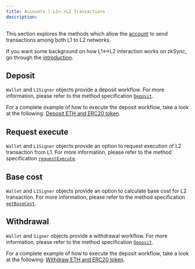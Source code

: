 ```yaml
---
title: Accounts | L1<->L2 Transactions
description:
---
```


This section explores the methods which allow the [account](/sdk/java/accounts) to send transactions
among both L1 to L2 networks.

If you want some background on how L1<->L2 interaction works on zkSync, go through the
[introduction](https://docs.zksync.io/build/developer-reference/l1-l2-interoperability).

## Deposit

`Wallet` and `L1Signer` objects provide a deposit workflow.
For more information, please refer to the method specification [`Deposit`](/sdk/java/accounts#deposit).

For a complete example of how to execute the deposit workflow, take a look at the following:
[Deposit ETH and ERC20 token](https://github.com/zksync-sdk/zksync2-examples/blob/main/js/src/01_deposit.ts).

## Request execute

`Wallet` and `L1Signer` objects provide an option to request execution of L2 transaction from L1.
For more information, please refer to the method specification [`requestExecute`](/sdk/java/accounts#requestexecute).

## Base cost

`Wallet` and `L1Signer` objects provide an option to calculate base cost for L2 transaction.
For more information, please refer to the method specification [`getBaseCost`](/sdk/java/accounts#getbasecost).

## Withdrawal

`Wallet` and `Signer` objects provide a withdrawal workflow.
For more information, please refer to the method specification [`Deposit`](/sdk/java/accounts#deposit).

For a complete example of how to execute the deposit workflow, take a look at the following:
[Withdraw ETH and ERC20 token](https://github.com/zksync-sdk/zksync2-examples/blob/main/js/src/04_withdraw.ts).
